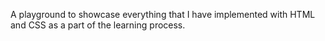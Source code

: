
A playground to showcase everything that I have implemented with HTML and CSS as a part of the learning process.
